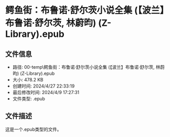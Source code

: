﻿# 鳄鱼街：布鲁诺·舒尔茨小说全集 (【波兰】布鲁诺·舒尔茨, 林蔚昀) (Z-Library).epub

## 文件信息
- 路径: 00-temp\鳄鱼街：布鲁诺·舒尔茨小说全集 (【波兰】布鲁诺·舒尔茨, 林蔚昀) (Z-Library).epub
- 大小: 478.2 KB
- 创建时间: 2024/4/27 22:33:19
- 最后修改时间: 2024/4/9 17:27:31
- 文件类型: .epub

## 文件描述
这是一个.epub类型的文件。

